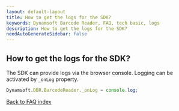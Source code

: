 ```yaml
---
layout: default-layout
title: How to get the logs for the SDK?
keywords: Dynamsoft Barcode Reader, FAQ, tech basic, logs
description: How to get the logs for the SDK?
needAutoGenerateSidebar: false
---
```


## How to get the logs for the SDK?

The SDK can provide logs via the browser console. Logging can be activated by `_onLog` property.

```javascript
Dynamsoft.DBR.BarcodeReader._onLog = console.log;
```

[Back to FAQ index](index.md)

